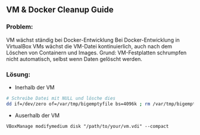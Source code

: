 ## VM & Docker Cleanup Guide
### Problem: 
VM wächst ständig bei Docker-Entwicklung
Bei Docker-Entwicklung in VirtualBox VMs wächst die VM-Datei kontinuierlich, auch nach dem Löschen von Containern und Images. Grund: VM-Festplatten schrumpfen nicht automatisch, selbst wenn Daten gelöscht werden.

### Lösung:
- Inerhalb der VM 
```bash
# Schreibe Datei mit NULL und lösche dies 
dd if=/dev/zero of=/var/tmp/bigemptyfile bs=4096k ; rm /var/tmp/bigemptyfile
```
- Auserhalb der VM
```plaintext
VBoxManage modifymedium disk "/path/to/your/vm.vdi" --compact
```